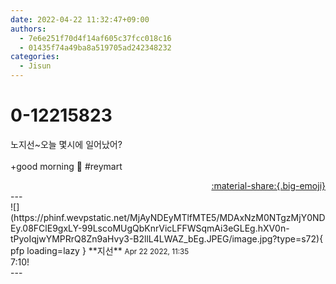 ```yaml
---
date: 2022-04-22 11:32:47+09:00
authors:
  - 7e6e251f70d4f14af605c37fcc018c16
  - 01435f74a49ba8a519705ad242348232
categories:
  - Jisun
---
```


# 0-12215823

<div class="post-container" markdown="1">
<div class="content-container md-sidebar__scrollwrap" markdown="1">

노지선~오늘 몇시에 일어났어?<br><br>+good morning 🌄 \#reymart

</div>
</div>

<div style="text-align: right;" markdown="1">
<a href="https://weverse.io/fromis9/fanpost/0-12215823" style="text-align: right;">:material-share:{.big-emoji}</a>
</div>
---

<div class="comments-container md-sidebar__scrollwrap" markdown="1">
<div class="comment" markdown="1">
<div class='id-container' markdown="1">
![](https://phinf.wevpstatic.net/MjAyNDEyMTlfMTE5/MDAxNzM0NTgzMjY0NDEy.08FClE9gxLY-99LscoMUgQbKnrVicLFFWSqmAi3eGLEg.hXV0n-tPyoIqjwYMPRrQ8Zn9aHvy3-B2llL4LWAZ_bEg.JPEG/image.jpg?type=s72){ pfp loading=lazy }
**<span class="artist">지선</span>** <small>Apr 22 2022, 11:35</small><br>
</div>
<div class='comment-body' markdown="1">
7:10!
</div>
</div>
</div>
---

